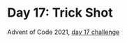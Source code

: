 # Day 17: Trick Shot

Advent of Code 2021, [day 17 challenge](https://adventofcode.com/2021/day/17)
